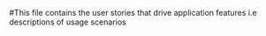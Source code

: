 #This file contains the user stories that drive application features i.e descriptions of usage scenarios
